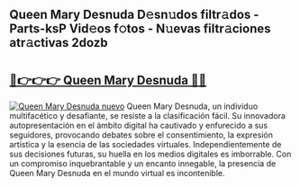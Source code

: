 ## Queen Mary Desnuda D𝚎sn𝚞dos filtr𝚊dos - Parts-ksP Vid𝚎os f𝚘tos - N𝚞evas filtr𝚊ciones atr𝚊ctivas 2dozb

# <h2><a href="http://mbbjfe.tromn.icu/?c=Queen+Mary+Desnuda">🔗👉👉👉 Queen Mary Desnuda 🔗🔗</a></h2>

[![Queen Mary Desnuda nuevo](https://i.imgur.com/pEAQMta.gif)](http://mbbjfe.tromn.icu/?c=Queen+Mary+Desnuda)
Queen Mary Desnuda, un individuo multifacético y desafiante, se resiste a la clasificación fácil. Su innovadora autopresentación en el ámbito digital ha cautivado y enfurecido a sus seguidores, provocando debates sobre el consentimiento, la expresión artística y la esencia de las sociedades virtuales. Independientemente de sus decisiones futuras, su huella en los medios digitales es imborrable. Con un compromiso inquebrantable y un encanto innegable, la presencia de Queen Mary Desnuda en el mundo virtual es incontenible.
